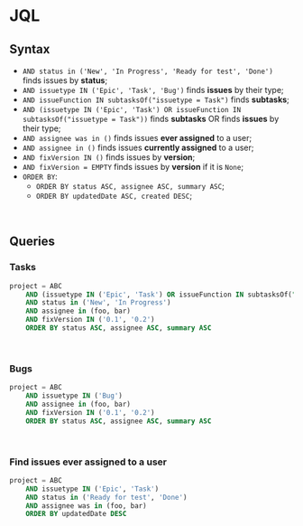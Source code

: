 # JQL
## Syntax
- `AND status in ('New', 'In Progress', 'Ready for test', 'Done')` finds issues by **status**;
- `AND issuetype IN ('Epic', 'Task', 'Bug')` finds **issues** by their type;
- `AND issueFunction IN subtasksOf("issuetype = Task")` finds **subtasks**;
- `AND (issuetype IN ('Epic', 'Task') OR issueFunction IN subtasksOf("issuetype = Task"))` finds **subtasks** OR finds **issues** by their type;
- `AND assignee was in ()` finds issues **ever assigned** to a user;
- `AND assignee in ()` finds issues **currently assigned** to a user;
- `AND fixVersion IN ()` finds issues by **version**;
- `AND fixVersion = EMPTY` finds issues by **version** if it is `None`;
- `ORDER BY`:
  - `ORDER BY status ASC, assignee ASC, summary ASC`;
  - `ORDER BY updatedDate ASC, created DESC`;

<br>

## Queries
### Tasks
```sql
project = ABC
    AND (issuetype IN ('Epic', 'Task') OR issueFunction IN subtasksOf("issuetype = Task"))
    AND status in ('New', 'In Progress')
    AND assignee in (foo, bar)
    AND fixVersion IN ('0.1', '0.2')
    ORDER BY status ASC, assignee ASC, summary ASC
```

<br>

### Bugs
```sql
project = ABC
    AND issuetype IN ('Bug')
    AND assignee in (foo, bar)
    AND fixVersion IN ('0.1', '0.2')
    ORDER BY status ASC, assignee ASC, summary ASC
```

<br>

### Find issues ever assigned to a user
```sql
project = ABC
    AND issuetype IN ('Epic', 'Task')
    AND status in ('Ready for test', 'Done')
    AND assignee was in (foo, bar)
    ORDER BY updatedDate DESC
```
